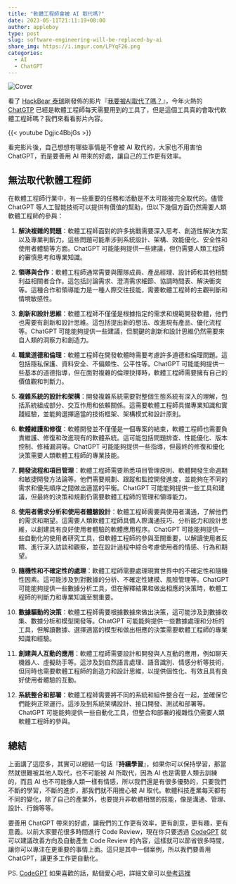 ```yaml
---
title: "軟體工程師會被 AI 取代嗎?"
date: 2023-05-11T21:11:19+08:00
author: appleboy
type: post
slug: software-engineering-will-be-replaced-by-ai
share_img: https://i.imgur.com/LPYqF26.png
categories:
  - AI
  - ChatGPT
---
```


![Cover](https://i.imgur.com/LPYqF26.png)

看了 [HackBear 泰瑞][2]剛發佈的影片『[我要被AI取代了嗎？][1]』，今年火熱的 [ChatGTP][3] 已經是軟體工程師每天需要用到的工具了，但是這個工具真的會取代軟體工程師嗎？我們來看看影片內容。

[1]:https://www.youtube.com/watch?v=Dgjic4BbjGs
[2]:https://www.youtube.com/@hackbearterry
[3]:https://openai.com/blog/chatgpt

{{< youtube Dgjic4BbjGs >}}

看完影片後，自己想想有哪些事情是不會被 AI 取代的，大家也不用害怕 ChatGPT，而是要善用 AI 帶來的好處，讓自己的工作更有效率。

<!--more-->

## 無法取代軟體工程師

在軟體工程師行業中，有一些重要的任務和活動是不太可能被完全取代的。儘管 ChatGPT 等人工智能技術可以提供有價值的幫助，但以下幾個方面仍然需要人類軟體工程師的參與：

1. **解決複雜的問題**：軟體工程師面對的許多挑戰需要深入思考、創造性解決方案以及專業判斷力。這些問題可能牽涉到系統設計、架構、效能優化、安全性和使用者體驗等方面。ChatGPT 可能能夠提供一些建議，但仍需要人類工程師的審慎思考和專業知識。

2. **領導與合作**：軟體工程師通常需要與團隊成員、產品經理、設計師和其他相關利益相關者合作。這包括討論需求、澄清需求細節、協調時間表、解決衝突等。這種合作和領導能力是一種人際交往技能，需要軟體工程師的主觀判斷和情境敏感性。

3. **創新和設計思維**：軟體工程師不僅僅是根據指定的需求和規範開發軟體，他們也需要有創新和設計思維。這包括提出新的想法、改進現有產品、優化流程等。ChatGPT 可能能夠提供一些建議，但關鍵的創新和設計思維仍然需要來自人類的洞察力和創造力。

4. **職業道德和倫理**：軟體工程師在開發軟體時需要考慮許多道德和倫理問題。這包括隱私保護、資料安全、不偏頗性、公平性等。ChatGPT 可能能夠提供一些基本的道德指導，但在面對複雜的倫理抉擇時，軟體工程師需要擁有自己的價值觀和判斷力。

5. **複雜系統的設計和架構**：開發複雜系統需要對整個生態系統有深入的理解，包括系統組成部分、交互作用和依賴關係。這需要軟體工程師具備專業知識和實踐經驗，並能夠選擇適當的技術框架、架構模式和設計原則。

6. **軟體維護和修復**：軟體開發並不僅僅是一個專案的結束，軟體工程師也需要負責維護、修復和改進現有的軟體系統。這可能包括問題排查、性能優化、版本控制、修補漏洞等。ChatGPT 可能能夠提供一些指導，但最終的修復和優化決策需要人類軟體工程師的專業技能。

7. **開發流程和項目管理**：軟體工程師需要熟悉項目管理原則、軟體開發生命週期和敏捷開發方法論等。他們需要規劃、跟蹤和監控開發進度，並能夠在不同的需求和優先順序之間做出適當的平衡。ChatGPT 可能能夠提供一些工具和建議，但最終的決策和規劃仍需要軟體工程師的管理和領導能力。

8. **使用者需求分析和使用者體驗設計**：軟體工程師需要與使用者溝通，了解他們的需求和期望。這需要人類軟體工程師具備人際溝通技巧、分析能力和設計思維，以創建具有良好使用者體驗的軟體應用程序。ChatGPT 可能能夠提供一些自動化的使用者研究工具，但軟體工程師的參與至關重要，以解讀使用者反饋、進行深入訪談和觀察，並在設計過程中綜合考慮使用者的情感、行為和期望。

9. **隨機性和不確定性的處理**：軟體工程師需要處理現實世界中的不確定性和隨機性因素。這可能涉及到對數據的分析、不確定性建模、風險管理等。ChatGPT 可能能夠提供一些數據分析工具，但在解釋結果和做出相應的決策時，軟體工程師的判斷力和專業知識至關重要。

10. **數據驅動的決策**：軟體工程師需要根據數據來做出決策，這可能涉及到數據收集、數據分析和模型開發等。ChatGPT 可能能夠提供一些數據處理和分析的工具，但解讀數據、選擇適當的模型和做出相應的決策需要軟體工程師的專業知識和經驗。

11. **創建與人互動的應用**：軟體工程師需要設計和開發與人互動的應用，例如聊天機器人、虛擬助手等。這涉及到自然語言處理、語音識別、情感分析等技術，但同時也需要軟體工程師的創造力和設計思維，以提供個性化、有效且具有良好使用者體驗的互動。

12. **系統整合和部署**：軟體工程師需要將不同的系統和組件整合在一起，並確保它們能夠正常運行。這涉及到系統架構設計、接口開發、測試和部署等。ChatGPT 可能能夠提供一些自動化工具，但整合和部署的複雜性仍需要人類軟體工程師的參與。

## 總結

上面講了這麼多，其實可以總結一句話『**持續學習**』，如果你可以保持學習，那當然就很難被其他人取代，也不可能被 AI 所取代，因為 AI 也是需要人類去訓練的，而且 AI 也不可能像人類一樣有情感，所以我們還是有很多優勢的，只要我們不斷的學習，不斷的進步，那我們就不用擔心被 AI 取代。軟體科技產業每天都有不同的變化，除了自己的產業外，也要提升非軟體相關的技能，像是溝通、管理、設計、行銷等等。

要善用 ChatGPT 帶來的好處，讓我們的工作更有效率，更有創意，更有趣，更有意義。以前大家要花很多時間進行 Code Review，現在你只要透過 [CodeGPT][11] 就可以建議改善方向及自動產生 Code Review 的內容，這樣就可以節省很多時間，讓你可以專注在更重要的事情上面。這只是其中一個案例，所以我們要善用 ChatGPT，讓更多工作更自動化。

PS. [CodeGPT][11] 如果喜歡的話，點個愛心吧，詳細文章可以[參考這裡][12]

[11]:https://github.com/appleboy/CodeGPT
[12]:https://blog.wu-boy.com/2023/03/code-review-brief-using-chatgpt-gpt4/
